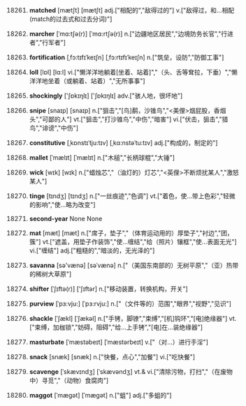 18261. **matched**
[mætʃt]  [mætʃt]
adj.["相配的","敌得过的"]  v.["敌得过，和…相配(match的过去式和过去分词)"]  

18262. **marcher**
[ˈmɑ:tʃə(r)]  [ˈmɑ:rtʃə(r)]
n.["边疆地区居民","边境防务长官","行进者","行军者"]  

18263. **fortification**
[ˌfɔ:tɪfɪˈkeɪʃn]  [ˌfɔ:rtɪfɪˈkeɪʃn]
n.["筑垒，设防","防御工事"]  

18264. **loll**
[lɒl]  [lɑ:l]
vi.["懒洋洋地躺着[坐着、站着]","（头、舌等耷拉，下垂）","懒洋洋地坐着（或躺着、站着）","无所事事"]  

18265. **shockingly**
['ʃɒkɪŋlɪ]  ['ʃɒkɪŋlɪ]
adv.["骇人地，很坏地"]  

18266. **snipe**
[snaɪp]  [snaɪp]
n.["狙击","[鸟]鹬，沙锥鸟","<美俚>烟屁股，香烟头","可鄙的人"]  vt.["狙击","打沙锥鸟","中伤","暗害"]  vi.["伏击，狙击","猎鸟","诽谤","中伤"]  

18267. **constitutive**
[ˌkɒnstɪˈtju:tɪv]  [ˌkɑ:nstəˈtu:tɪv]
adj.["构成的，制定的"]  

18268. **mallet**
[ˈmælɪt]  [ˈmælɪt]
n.["木槌","长柄球棍","大锤"]  

18269. **wick**
[wɪk]  [wɪk]
n.["蜡烛芯","（油灯的）灯芯","<英俚>不断烦扰某人","激怒某人"]  

18270. **tinge**
[tɪndʒ]  [tɪndʒ]
n.["一丝痕迹","色调"]  vt.["着色，使…带上色彩","轻微的影响","使…略为改变"]  

18271. **second-year**
None
None

18272. **mat**
[mæt]  [mæt]
n.["席子，垫子","（体育运动用的）厚垫子","衬边","团，簇"]  vt.["遮盖，用垫子作装饰","使…缠结","给（照片）镶框","使…表面无光"]  vi.["缠结"]  adj.["粗糙的","暗淡的，无光泽的"]  

18273. **savanna**
[sə'vænə]  [səˈvænə]
n.["（美国东南部的）无树平原","（亚）热带的稀树大草原"]  

18274. **shifter**
[ˈʃɪftə(r)]  ['ʃɪftər]
n.["移动装置，转换机构，开关"]  

18275. **purview**
[ˈpɜ:vju:]  [ˈpɜ:rvju:]
n.["（文件等的）范围","眼界","视野","见识"]  

18276. **shackle**
[ˈʃækl]  [ˈʃækəl]
n.["手铐，脚镣","束缚","[机]钩环","[电]绝缘器"]  vt.["束缚，加枷锁","妨碍，阻碍","给…上手铐","[电]在…装绝缘器"]  

18277. **masturbate**
[ˈmæstəbeɪt]  [ˈmæstərbeɪt]
v.["（对…）进行手淫"]  

18278. **snack**
[snæk]  [snæk]
n.["快餐，点心","加餐"]  vi.["吃快餐"]  

18279. **scavenge**
[ˈskævɪndʒ]  [ˈskævəndʒ]
vt.& vi.["清除污物，打扫","（在废物中）寻觅","（动物）食腐肉"]  

18280. **maggot**
[ˈmægət]  [ˈmæɡət]
n.["蛆"]  adj.["多蛆的"]  

